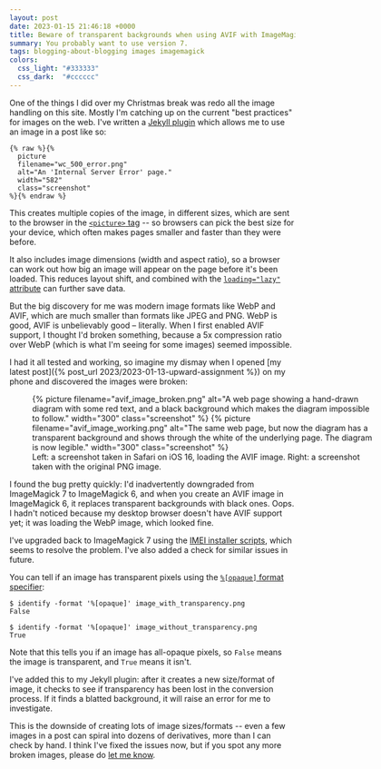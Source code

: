 ```yaml
---
layout: post
date: 2023-01-15 21:46:18 +0000
title: Beware of transparent backgrounds when using AVIF with ImageMagick 6
summary: You probably want to use version 7.
tags: blogging-about-blogging images imagemagick
colors:
  css_light: "#333333"
  css_dark:  "#cccccc"
---
```


<style type="x-text/scss">
  #avif_comparison {
    display: grid;
    grid-template-columns: auto auto;
    width: 600px;
    grid-column-gap: $grid-gap;

    picture:nth-child(1) img {
      border-top-right-radius: 0;
      border-bottom-right-radius: 0;
      grid-row: 1 / 2;
      grid-column: 1 / 2;
    }

    picture:nth-child(2) img {
      border-top-left-radius: 0;
      border-bottom-left-radius: 0;
      grid-row: 1 / 2;
      grid-column: 2 / 2;
    }

    figcaption {
      grid-row: 2 / 2;
      grid-column: 1 / span 2;
    }
  }
</style>

One of the things I did over my Christmas break was redo all the image handling on this site.
Mostly I'm catching up on the current "best practices" for images on the web.
I've written a [Jekyll plugin][plugin] which allows me to use an image in a post like so:

```liquid
{% raw %}{%
  picture
  filename="wc_500_error.png"
  alt="An 'Internal Server Error' page."
  width="582"
  class="screenshot"
%}{% endraw %}
```

This creates multiple copies of the image, in different sizes, which are sent to the browser in the [`<picture>` tag][picture] -- so browsers can pick the best size for your device, which often makes pages smaller and faster than they were before.

It also includes image dimensions (width and aspect ratio), so a browser can work out how big an image will appear on the page before it's been loaded.
This reduces layout shift, and combined with the [`loading="lazy"` attribute][lazy] can further save data.

But the big discovery for me was modern image formats like WebP and AVIF, which are much smaller than formats like JPEG and PNG.
WebP is good, AVIF is unbelievably good – literally.
When I first enabled AVIF support, I thought I'd broken something, because a 5x compression ratio over WebP (which is what I'm seeing for some images) seemed impossible.

I had it all tested and working, so imagine my dismay when I opened [my latest post]({% post_url 2023/2023-01-13-upward-assignment %}) on my phone and discovered the images were broken:

<style text="x-text/scss">
  #avif_comparison {
    display: grid;
    grid-template-columns: auto auto;
    width: 600px;
    grid-column-gap: $default-grid-gap;

    picture:nth-child(1) img {
      border-top-right-radius: 0;
      border-bottom-right-radius: 0;
      grid-row: 1 / 2;
      grid-column: 1 / 2;
    }

    picture:nth-child(2) img {
      border-top-left-radius: 0;
      border-bottom-left-radius: 0;
      grid-row: 1 / 2;
      grid-column: 2 / 2;
    }

    figcaption {
      grid-row: 2 / 2;
      grid-column: 1 / span 2;
    }
  }
</style>

<figure id="avif_comparison">
  {%
    picture
    filename="avif_image_broken.png"
    alt="A web page showing a hand-drawn diagram with some red text, and a black background which makes the diagram impossible to follow."
    width="300"
    class="screenshot"
  %}
  {%
    picture
    filename="avif_image_working.png"
    alt="The same web page, but now the diagram has a transparent background and shows through the white of the underlying page. The diagram is now legible."
    width="300"
    class="screenshot"
  %}
  <figcaption>
    Left: a screenshot taken in Safari on iOS 16, loading the AVIF image.
    Right: a screenshot taken with the original PNG image.
  </figcaption>
</figure>

I found the bug pretty quickly: I'd inadvertently downgraded from ImageMagick 7 to ImageMagick 6, and when you create an AVIF image in ImageMagick&nbsp;6, it replaces transparent backgrounds with black ones.
Oops.
I hadn't noticed because my desktop browser doesn't have AVIF support yet; it was loading the WebP image, which looked fine.

I've upgraded back to ImageMagick 7 using the [IMEI installer scripts][imei], which seems to resolve the problem.
I've also added a check for similar issues in future.

You can tell if an image has transparent pixels using the [`%[opaque]` format specifier][opaque]:

```console
$ identify -format '%[opaque]' image_with_transparency.png
False

$ identify -format '%[opaque]' image_without_transparency.png
True
```

Note that this tells you if an image has all-opaque pixels, so `False` means the image is transparent, and `True` means it isn't.

I've added this to my Jekyll plugin: after it creates a new size/format of image, it checks to see if transparency has been lost in the conversion process.
If it finds a blatted background, it will raise an error for me to investigate.

This is the downside of creating lots of image sizes/formats -- even a few images in a post can spiral into dozens of derivatives, more than I can check by hand.
I think I've fixed the issues now, but if you spot any more broken images, please do [let me know](mailto:alex@alexwlchan.net).

[responsive images]: https://developer.mozilla.org/en-US/docs/Learn/HTML/Multimedia_and_embedding/Responsive_images
[picture]: https://developer.mozilla.org/en-US/docs/Web/HTML/Element/picture
[plugin]: https://github.com/alexwlchan/alexwlchan.net/blob/live/src/_plugins/tag_picture.rb
[lazy]: https://developer.mozilla.org/en-US/docs/Web/HTML/Element/img#attr-loading
[imei]: https://github.com/SoftCreatR/imei
[opaque]: https://imagemagick.org/script/escape.php
